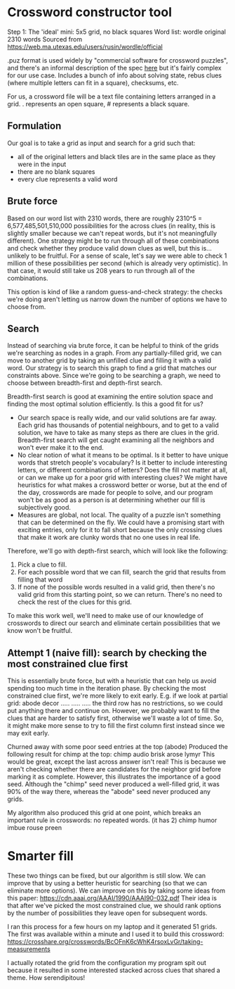 # Crossword constructor tool

Step 1: The 'ideal' mini: 5x5 grid, no black squares
Word list: wordle original 2310 words
Sourced from https://web.ma.utexas.edu/users/rusin/wordle/official

.puz format is used widely by "commercial software for crossword puzzles",
and there's an informal description of the spec [here](https://code.google.com/archive/p/puz/wikis/FileFormat.wiki) but it's fairly complex for our use case. Includes a bunch of
info about solving state, rebus clues (where multiple letters can fit in a square), checksums, etc.

For us, a crossword file will be a text file containing letters arranged in a grid. 
. represents an open square, # represents a black square.

## Formulation
Our goal is to take a grid as input and search for a grid such that:
* all of the original letters and black tiles are in the same place as they were in the input
* there are no blank squares
* every clue represents a valid word

## Brute force

Based on our word list with 2310 words, there are roughly 2310^5 = 6,577,485,501,510,000 possibilities
for the across clues (in reality, this is slightly smaller because we can't repeat words, but it's not meaningfully different). One strategy might be to run through all of these combinations and check
whether they produce valid down clues as well, but this is... unlikely to be fruitful. For a sense of
scale, let's say we were able to check 1 million of these possibilities per second (which is already very
optimistic). In that case, it would still take us 208 years to run through all of the combinations.

This option is kind of like a random guess-and-check strategy: the checks we're doing aren't letting us
narrow down the number of options we have to choose from.

## Search
Instead of searching via brute force, it can be helpful to think of the grids we're searching as nodes
in a graph. From any partially-filled grid, we can move to another grid by taking an unfilled clue and
filling it with a valid word. Our strategy is to search this graph to find a grid that matches our constraints
above. Since we're going to be searching a graph, we need to choose between breadth-first and depth-first
search.

Breadth-first search is good at examining the entire solution space and finding the most optimal solution 
efficiently. Is this a good fit for us?
* Our search space is really wide, and our valid solutions are far away. Each grid has thousands of potential neighbours, and to get to a valid solution, we have to take as many steps as there are clues in the grid. Breadth-first search will get caught examining all the neighbors and won't ever make it to the end.
* No clear notion of what it means to be optimal. Is it better to have unique words that stretch people's vocabulary? Is it better to include interesting letters, or different combinations of letters? Does the fill not matter at all, or can we make up for a poor grid with interesting clues? We might have heuristics for what makes a crossword better or worse, but at the end of the day, crosswords are made for people to solve, and our program won't be as good as a person is at determining whether our fill is subjectively good.
* Measures are global, not local. The quality of a puzzle isn't something that can be determined on the fly. We could have a promising start with exciting entries, only for it to fall short because the only crossing clues that make it work are clunky words that no one uses in real life. 

Therefore, we'll go with depth-first search, which will look like the following:
1. Pick a clue to fill.
2. For each possible word that we can fill, search the grid that results from filling that word
3. If none of the possible words resulted in a valid grid, then there's no valid grid from this starting point, so we can return. There's no need to check the rest of the clues for this grid.

To make this work well, we'll need to make use of our knowledge of crosswords to direct our search and eliminate certain possibilities that we know won't be fruitful.

## Attempt 1 (naive fill): search by checking the most constrained clue first

This is essentially brute force, but with a heuristic that can help us avoid spending too much
time in the iteration phase. By checking the most constrained clue first, we're more likely
to exit early. E.g. if we look at partial grid:
abode
decor
.....
.....
.....
the third row has no restrictions, so we could put anything there and continue on. However,
we probably want to fill the clues that are harder to satisfy first, otherwise we'll waste
a lot of time. So, it might make more sense to try to fill the first column first instead
since we may exit early.

Churned away with some poor seed entries at the top (abode)
Produced the following result for chimp at the top:
chimp
audio
brisk
arose
lymyr
This would be great, except the last across answer isn't real!
This is because we aren't checking whether there are candidates for the neighbor grid before marking it as complete.
However, this illustrates the importance of a good seed. Although the "chimp" seed never
produced a well-filled grid, it was 90% of the way there, whereas the "abode" seed never produced any grids.

My algorithm also produced this grid at one point, which breaks an important rule in crosswords: no repeated words. (it has 2)
chimp
humor
imbue
rouse
preen


# Smarter fill
These two things can be fixed, but our algorithm is still slow. We can improve that
by using a better heuristic for searching (so that we can eliminate more options). 
We can improve on this by taking some ideas from this paper: 
https://cdn.aaai.org/AAAI/1990/AAAI90-032.pdf
Their idea is that after we've picked the most constrained clue, we should rank options
by the number of possibilities they leave open for subsequent words.

I ran this process for a few hours on my laptop and it generated 51 grids. The first was
available within a minute and I used it to build this crossword:
https://crosshare.org/crosswords/BcOFnK6cWhK4rsoxLvGr/taking-measurements

I actually rotated the grid from the configuration my program spit out because it resulted
in some interested stacked across clues that shared a theme. How serendipitous!

